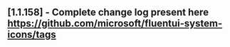 ## [1.1.158] - Complete change log present here https://github.com/microsoft/fluentui-system-icons/tags